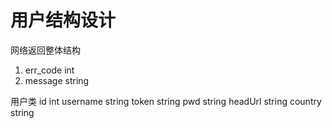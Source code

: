 #  用户结构设计

网络返回整体结构
1. err_code int
2. message string


用户类
id int
username string
token string
pwd string
headUrl string
country string

